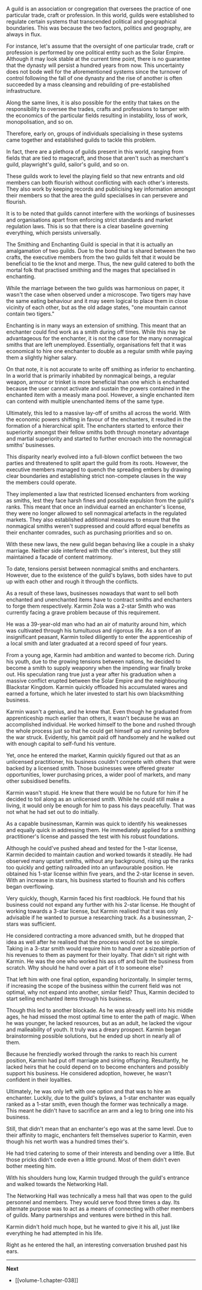 
A guild is an association or congregation that oversees the practice of one particular trade, craft or profession. In this world, guilds were established to regulate certain systems that transcended political and geographical boundaries. This was because the two factors, politics and geography, are always in flux.

For instance, let's assume that the oversight of one particular trade, craft or profession is performed by one political entity such as the Solar Empire. Although it may look stable at the current time point, there is no guarantee that the dynasty will persist a hundred years from now. This uncertainty does not bode well for the aforementioned systems since the turnover of control following the fall of one dynasty and the rise of another is often succeeded by a mass cleansing and rebuilding of pre-established infrastructure.

Along the same lines, it is also possible for the entity that takes on the responsibility to oversee the trades, crafts and professions to tamper with the economics of the particular fields resulting in instability, loss of work, monopolisation, and so on.

Therefore, early on, groups of individuals specialising in these systems came together and established guilds to tackle this problem.

In fact, there are a plethora of guilds present in this world, ranging from fields that are tied to magecraft, and those that aren't such as merchant's guild, playwright's guild, sailor's guild, and so on.

These guilds work to level the playing field so that new entrants and old members can both flourish without conflicting with each other's interests. They also work by keeping records and publicising key information amongst their members so that the area the guild specialises in can persevere and flourish.

It is to be noted that guilds cannot interfere with the workings of businesses and organisations apart from enforcing strict standards and market regulation laws. This is so that there is a clear baseline governing everything, which persists universally.

The Smithing and Enchanting Guild is special in that it is actually an amalgamation of two guilds. Due to the bond that is shared between the two crafts, the executive members from the two guilds felt that it would be beneficial to tie the knot and merge. Thus, the new guild catered to both the mortal folk that practised smithing and the mages that specialised in enchanting.

While the marriage between the two guilds was harmonious on paper, it wasn't the case when observed under a microscope. Two tigers may have the same eating behaviour and it may seem logical to place them in close vicinity of each other, but as the old adage states, "one mountain cannot contain two tigers."

Enchanting is in many ways an extension of smithing. This meant that an enchanter could find work as a smith during off times. While this may be advantageous for the enchanter, it is not the case for the many nonmagical smiths that are left unemployed. Essentially, organisations felt that it was economical to hire one enchanter to double as a regular smith while paying them a slightly higher salary.

On that note, it is not accurate to write off smithing as inferior to enchanting. In a world that is primarily inhabited by nonmagical beings, a regular weapon, armour or trinket is more beneficial than one which is enchanted because the user cannot activate and sustain the powers contained in the enchanted item with a measly mana pool. However, a single enchanted item can contend with multiple unenchanted items of the same type.

Ultimately, this led to a massive lay-off of smiths all across the world. With the economic powers shifting in favour of the enchanters, it resulted in the formation of a hierarchical split. The enchanters started to enforce their superiority amongst their fellow smiths both through monetary advantage and martial superiority and started to further encroach into the nonmagical smiths' businesses.

This disparity nearly evolved into a full-blown conflict between the two parties and threatened to split apart the guild from its roots. However, the executive members managed to quench the spreading embers by drawing clear boundaries and establishing strict non-compete clauses in the way the members could operate. 

They implemented a law that restricted licensed enchanters from working as smiths, lest they face harsh fines and possible expulsion from the guild's ranks. This meant that once an individual earned an enchanter's license, they were no longer allowed to sell nonmagical artefacts in the regulated markets. They also established additional measures to ensure that the nonmagical smiths weren't suppressed and could afford equal benefits as their enchanter comrades, such as purchasing priorities and so on.

With these new laws, the new guild began behaving like a couple in a shaky marriage. Neither side interfered with the other's interest, but they still maintained a facade of content matrimony.

To date, tensions persist between nonmagical smiths and enchanters. However, due to the existence of the guild's bylaws, both sides have to put up with each other and rough it through the conflicts.

As a result of these laws, businesses nowadays that want to sell both enchanted and unenchanted items have to contract smiths and enchanters to forge them respectively. Karmin Zola was a 2-star Smith who was currently facing a grave problem because of this requirement.

He was a 39-year-old man who had an air of maturity around him, which was cultivated through his tumultuous and rigorous life. As a son of an insignificant peasant, Karmin toiled diligently to enter the apprenticeship of a local smith and later graduated at a record speed of four years.

From a young age, Karmin had ambition and wanted to become rich. During his youth, due to the growing tensions between nations, he decided to become a smith to supply weaponry when the impending war finally broke out. His speculation rang true just a year after his graduation when a massive conflict erupted between the Solar Empire and the neighbouring Blackstar Kingdom. Karmin quickly offloaded his accumulated wares and earned a fortune, which he later invested to start his own blacksmithing business.

Karmin wasn't a genius, and he knew that. Even though he graduated from apprenticeship much earlier than others, it wasn't because he was an accomplished individual. He worked himself to the bone and rushed through the whole process just so that he could get himself up and running before the war struck. Evidently, his gambit paid off handsomely and he walked out with enough capital to self-fund his venture.

Yet, once he entered the market, Karmin quickly figured out that as an unlicensed practitioner, his business couldn't compete with others that were backed by a licensed smith. Those businesses were offered greater opportunities, lower purchasing prices, a wider pool of markets, and many other subsidised benefits.

Karmin wasn't stupid. He knew that there would be no future for him if he decided to toil along as an unlicensed smith. While he could still make a living, it would only be enough for him to pass his days peacefully. That was not what he had set out to do initially.

As a capable businessman, Karmin was quick to identify his weaknesses and equally quick in addressing them. He immediately applied for a smithing practitioner's license and passed the test with his robust foundations.

Although he could've pushed ahead and tested for the 1-star license, Karmin decided to maintain caution and worked towards it steadily. He had observed many upstart smiths, without any background, rising up the ranks too quickly and getting railroaded into an unfavourable position. He obtained his 1-star license within five years, and the 2-star license in seven. With an increase in stars, his business started to flourish and his coffers began overflowing.

Very quickly, though, Karmin faced his first roadblock. He found that his business could not expand any further with his 2-star license. He thought of working towards a 3-star license, but Karmin realised that it was only advisable if he wanted to pursue a researching track. As a businessman, 2-stars was sufficient.

He considered contracting a more advanced smith, but he dropped that idea as well after he realised that the process would not be so simple. Taking in a 3-star smith would require him to hand over a sizeable portion of his revenues to them as payment for their loyalty. That didn't sit right with Karmin. He was the one who worked his ass off and built the business from scratch. Why should he hand over a part of it to someone else?

That left him with one final option, expanding horizontally. In simpler terms, if increasing the scope of the business within the current field was not optimal, why not expand into another, similar field? Thus, Karmin decided to start selling enchanted items through his business.

Though this led to another blockade. As he was already well into his middle ages, he had missed the most optimal time to enter the path of magic. When he was younger, he lacked resources, but as an adult, he lacked the vigour and malleability of youth. It truly was a dreary prospect. Karmin began brainstorming possible solutions, but he ended up short in nearly all of them.

Because he frenziedly worked through the ranks to reach his current position, Karmin had put off marriage and siring offspring. Resultantly, he lacked heirs that he could depend on to become enchanters and possibly support his business. He considered adoption, however, he wasn't confident in their loyalties.

Ultimately, he was only left with one option and that was to hire an enchanter. Luckily, due to the guild's bylaws, a 1-star enchanter was equally ranked as a 1-star smith, even though the former was technically a mage. This meant he didn't have to sacrifice an arm and a leg to bring one into his business.

Still, that didn't mean that an enchanter's ego was at the same level. Due to their affinity to magic, enchanters felt themselves superior to Karmin, even though his net worth was a hundred times their's.

He had tried catering to some of their interests and bending over a little. But those pricks didn't cede even a little ground. Most of them didn't even bother meeting him.

With his shoulders hung low, Karmin trudged through the guild's entrance and walked towards the Networking Hall.

The Networking Hall was technically a mess hall that was open to the guild personnel and members. They would serve food three times a day. Its alternate purpose was to act as a means of connecting with other members of guilds. Many partnerships and ventures were birthed in this hall.

Karmin didn't hold much hope, but he wanted to give it his all, just like everything he had attempted in his life.

Right as he entered the hall, an interesting conversation brushed past his ears.

____

**Next**
* [[volume-1.chapter-038]]